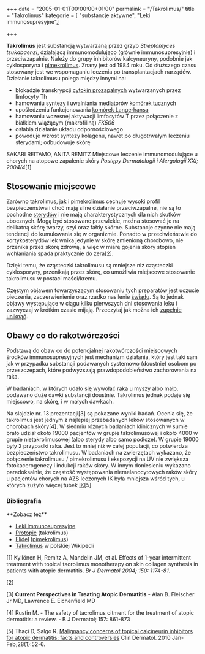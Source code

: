 +++
date = "2005-01-01T00:00:00+01:00"
permalink = "/Takrolimus/"
title = "Takrolimus"
kategorie = [ "substancje aktywne", "Leki immunosupresyjne",]

+++

**Takrolimus** jest substancją wytwarzaną przez grzyb *Streptomyces tsukabaenzi*, działającą immunomodulująco (głównie immunosupresyjnie) i przeciwzapalnie. Należy do grupy inhibitorów kalcyneuryny, podobnie jak cyklosporyna i [pimekrolimus](/atopedia/pimekrolimus "wikilink"). Znany jest od 1984 roku. Od dłuższego czasu stosowany jest we wspomaganiu leczenia po transplantacjach narządów. Działanie takrolimusu polega między innymi na:

-   blokadzie transkrypcji [cytokin prozapalnych](/atopedia/stan_zapalny_skóry "wikilink") wytwarzanych przez limfocyty Th
-   hamowaniu syntezy i uwalniania mediatorów [komórek tucznych](/atopedia/komórki_tuczne "wikilink")
-   upośledzeniu funkcjonowania [komórek Langerhansa](/atopedia/komórki_Langerhansa "wikilink")
-   hamowaniu wczesnej aktywacji limfocytów T przez połączenie z białkiem wiążącym (makrofiliną) *FK506*
-   osłabia działanie układu odpornościowego
-   powoduje wzrost syntezy kolagenu, nawet po długotrwałym leczeniu sterydami; odbudowuje skórę <ref name="miejscowe">

SAKARI REITAMO, ANITA REMITZ Miejscowe leczenie immunomodulujące u chorych na atopowe zapalenie skóry *Postępy Dermatologii i Alergologii XXI; 2004/4*</ref>[1]

Stosowanie miejscowe
--------------------

Zarówno takrolimus, jak i [pimekrolimus](/atopedia/pimekrolimus "wikilink") cechuje wysoki profil bezpieczeństwa i choć mają silne działanie przeciwzapalne, nie są to pochodne [sterydów](/atopedia/kortykosterydy "wikilink") i nie mają charakterystycznych dla nich skutków ubocznych. Mogą być stosowane przewlekle, można stosować je na delikatną skórę twarzy, szyi oraz fałdy skórne. Substancje czynne nie mają tendencji do kumulowania się w organizmie. Ponadto w przeciwieństwie do kortykosterydów lek wnika jedynie w skórę zmienioną chorobowo, nie przenika przez skórę zdrową, a więc w miarę gojenia skóry stopień wchłaniania spada praktycznie do zera[2].

Dzięki temu, że cząsteczki takrolimusu są mniejsze niż cząsteczki cyklosporyny, przenikają przez skórę, co umożliwia miejscowe stosowanie takrolimusu w postaci maści/kremu.

Częstym objawem towarzyszącym stosowaniu tych preparatów jest uczucie pieczenia, zaczerwienienie oraz rzadko nasilenie [świądu](/atopedia/świąd "wikilink"). Są to jednak objawy występujące w ciągu kilku pierwszych dni stosowania leku i zazwyczaj w krótkim czasie mijają. Przeczytaj jak można ich [zupełnie uniknąć](/protopic#Jak_unikn.C4.85.C4.87_pieczenia_po_zastosowaniu_Protopiku.3F "wikilink").

Obawy co do rakotwórczości
--------------------------

Podstawą do obaw co do potencjalnej rakotwórczości miejscowych środków immunosupresyjnych jest mechanizm działania, który jest taki sam jak w przypadku substancji podawanych systemowo (doustnie) osobom po przeszczepach, które podwyższają prawdopodobieństwo zachorowania na raka.

W badaniach, w których udało się wywołać raka u myszy albo małp, podawano duże dawki substancji doustnie. Takrolimus jednak podaje się miejscowo, na skórę, i w małych dawkach.

Na slajdzie nr. 13 prezentacji[3] są pokazane wyniki badań. Ocenia się, że takrolimus jest jednym z najlepiej przebadanych leków stosowanych w chorobach skóry[4]. W siedmiu różnych badaniach klinicznych w sumie brało udział około 19000 pacjentów w grupie takrolimusowej i około 4000 w grupie nietakrolimusowej (albo sterydy albo samo podłoże). W grupie 19000 były 2 przypadki raka. Jest to mniej niż w całej populacji, co potwierdza bezpieczeństwo takrolimusu. W badaniach na zwierzętach wykazano, że połączenie takrolimusu / pimekrolimusu i ekspozycji na UV nie zwiększa fotokacerogenezy i indukcji raków skóry. W innym doniesieniu wykazano paradoksalnie, że częstość występowania niemelanocytowych raków skóry u pacjentów chorych na AZS leczonych IK była mniejsza wśród tych, u których zużyto więcej tubek [IK](/atopedia/Inhibitory_kalcyneuryny "wikilink")[5].

### Bibliografia

<references/>
**Zobacz też**

-   [Leki immunosupresyjne](/atopedia/Leki_immunosupresyjne "wikilink")
-   [Protopic](/atopedia/Protopic "wikilink") (takrolimus)
-   [Elidel](/atopedia/Elidel "wikilink") ([pimekrolimus](/atopedia/pimekrolimus "wikilink"))
-   [Takrolimus](/atopedia/Wikipedia:Takrolimus "wikilink") w polskiej Wikipedii

 

[1] Kyllönen H, Remitz A, Mandelin JM, et al. Effects of 1-year intermittent treatment with topical tacrolimus monotherapy on skin collagen synthesis in patients with atopic dermatitis. *Br J Dermatol 2004; 150: 1174-81.*

[2]

[3] **Current Perspectives in Treating Atopic Dermatitis** - Alan B. Fleischer Jr MD, Lawrence E. Eichenfield MD

[4] Rustin M. - The safety of tacrolimus oitment for the treatment of atopic dermatitis: a review. - B J Dermatol; 157: 861-873

[5] Thaçi D, Salgo R. [Malignancy concerns of topical calcineurin inhibitors for atopic dermatitis: facts and controversies](http://www.ncbi.nlm.nih.gov/pubmed/20082951) Clin Dermatol. 2010 Jan-Feb;28(1):52-6.
